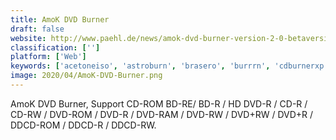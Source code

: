 ```yaml
---
title: AmoK DVD Burner
draft: false 
website: http://www.paehl.de/news/amok-dvd-burner-version-2-0-betaversion/
classification: ['']
platform: ['Web']
keywords: ['acetoneiso', 'astroburn', 'brasero', 'burrrn', 'cdburnerxp', 'dmgextractor', 'free_dvd_iso_maker', 'isoburn', 'infrarecorder', 'k3b', 'magiciso', 'nero_burning_rom', 'nrg2iso', 'totalmounter', 'ultraiso', 'wincdemu', 'winimage', 'gburner']
image: 2020/04/AmoK-DVD-Burner.png
---
```

AmoK DVD Burner, Support CD-ROM BD-RE/ BD-R / HD DVD-R / CD-R / CD-RW / DVD-ROM / DVD-R / DVD-RAM / DVD-RW / DVD+RW / DVD+R / DDCD-ROM / DDCD-R / DDCD-RW.